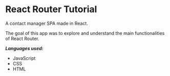 # React Router Tutorial
 A contact manager SPA made in React.

 The goal of this app was to explore and understand the main functionalities of React Router.

 ***Languages used:***
 - JavaScript
 - CSS
 - HTML
 
